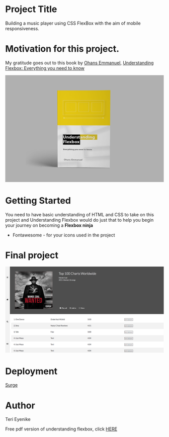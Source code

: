 # Project Title

Building a music player using CSS FlexBox with the aim of mobile responsiveness.


# Motivation for this project.

My gratitude goes out to this book by [Ohans Emmanuel](https://medium.com/@ohansemmanuel), [Understanding Flexbox: Everything you need to know](https://www.freecodecamp.org/news/understanding-flexbox-everything-you-need-to-know-b4013d4dc9af/)

![Image](./UI/img/understanding-Flexbox.png)

# Getting Started

You need to have basic understanding of HTML and CSS to take on this project and Understanding Flexbox would do just that to help you begin your journey on becoming a __Flexbox ninja__

* Fontawesome - for your icons used in the project

# Final project

![image](./UI/img/musik.png)

# Deployment

[Surge](https://surge.sh/)


# Author

Teri Eyenike

Free pdf version of understanding flexbox, click [HERE](https://ohansemmanuel.github.io/uf_download.html)